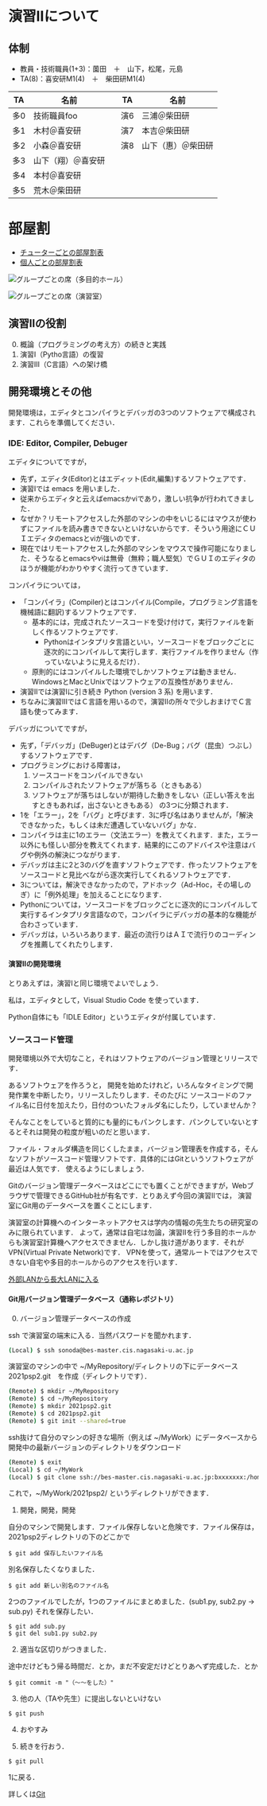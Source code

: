 # 演習Ⅱについて

## 体制

- 教員・技術職員(1+3)：薗田　＋　山下，松尾，元島
- TA(8)：喜安研M1(4)　＋　柴田研M1(4)

|TA|名前||TA|名前|
|---|---|---|---|---|
|多0|技術職員foo||演6|三浦＠柴田研|
|多1|木村＠喜安研||演7|本吉＠柴田研|
|多2|小森＠喜安研||演8|山下（惠）＠柴田研|
|多3|山下（翔）＠喜安研||||
|多4|本村＠喜安研||||
|多5|荒木＠柴田研||||

# 部屋割

- [チューターごとの部屋割表](/lodgings.pdf)
- [個人ごとの部屋割表](/lodgings_detail.pdf)

![グループごとの席（多目的ホール）](/lodging_GroupSeets_TamokutekiHall.drawio.png)

![グループごとの席（演習室）](lodging_GroupSeets_EnshuShitsu.drawio.png)
## 演習Ⅱの役割

0. 概論（プログラミングの考え方）の続きと実践
1. 演習Ⅰ（Pytho言語）の復習
2. 演習Ⅲ（C言語）への架け橋

## 開発環境とその他

開発環境は，エディタとコンパイラとデバッガの3つのソフトウェアで構成されます．これらを準備してください．

### IDE: Editor, Compiler, Debuger

エディタについてですが，
- 先ず，エディタ(Editor)とはエディット(Edit,編集)するソフトウェアです．
- 演習Ⅰでは emacs を用いました．
- 従来からエディタと云えばemacsかviであり，激しい抗争が行われてきました．
- なぜか？リモートアクセスした外部のマシンの中をいじるにはマウスが使わずにファイルを読み書きできないといけないからです．そういう用途にＣＵＩエディタのemacsとviが強いのです．
- 現在ではリモートアクセスした外部のマシンをマウスで操作可能になりました．そうなるとemacsやviは無骨（無粋；職人堅気）でＧＵＩのエディタのほうが機能がわかりやすく流行ってきています．

コンパイラについては，
- 「コンパイラ」(Compiler)とはコンパイル(Compile，プログラミング言語を機械語に翻訳)するソフトウェアです．
  - 基本的には，完成されたソースコードを受け付けて，実行ファイルを新しく作るソフトウェアです．
    - Pythonはインタプリタ言語といい，ソースコードをブロックごとに逐次的にコンパイルして実行します．実行ファイルを作りません（作っていないように見えるだけ）．
  - 原則的にはコンパイルした環境でしかソフトウェアは動きません．WindowsとMacとUnixではソフトウェアの互換性がありません．
- 演習Ⅱでは演習Ⅰに引き続き Python (version 3 系) を用います．
- ちなみに演習ⅢではＣ言語を用いるので，演習Ⅱの所々で少しおまけでＣ言語も使ってみます．

デバッガについてですが，
- 先ず，「デバッガ」(DeBuger)とはデバグ（De-Bug；バグ（昆虫）つぶし）するソフトウェアです．
- プログラミングにおける障害は，
  1. ソースコードをコンパイルできない
  2. コンパイルされたソフトウェアが落ちる（ときもある）
  3. ソフトウェアが落ちはしないが期待した動きをしない（正しい答えを出すときもあれば，出さないときもある）
  の3つに分類されます．
- 1を「エラー」，2を「バグ」と呼びます．3に呼び名はありませんが，「解決できなかった，もしくは未だ遭遇していないバグ」かな．
- コンパイラは主に1のエラー（文法エラー）を教えてくれます．また，エラー以外にも怪しい部分を教えてくれます．結果的にこのアドバイスや注意はバグや例外の解決につながります．
- デバッガは主に2と3のバグを直すソフトウェアです．作ったソフトウェアをソースコードと見比べながら逐次実行してくれるソフトウェアです．
- 3については，解決できなかったので，アドホック（Ad-Hoc，その場しのぎ）に「例外処理」を加えることになります．
- Pythonについては，ソースコードをブロックごとに逐次的にコンパイルして実行するインタプリタ言語なので，コンパイラにデバッガの基本的な機能が合わさっています．
- デバッガは，いろいろあります．最近の流行りはＡＩで流行りのコーディングを推薦してくれたりします．

#### 演習Ⅱの開発環境

とりあえずは，演習Ⅰと同じ環境でよいでしょう．

私は，エディタとして，Visual Studio Code を使っています．

Python自体にも「IDLE Editor」というエディタが付属しています．

### ソースコード管理

開発環境以外で大切なこと，それはソフトウェアのバージョン管理とリリースです．

あるソフトウェアを作ろうと， 開発を始めたけれど，いろんなタイミングで開発作業を中断したり，リリースしたりします．そのたびに
ソースコードのファイル名に日付を加えたり，日付のついたフォルダ名にしたり，していませんか？

そんなことをしていると質的にも量的にもパンクします．パンクしていないとするとそれは開発の粒度が粗いのだと思います．

ファイル・フォルダ構造を同じくしたまま，バージョン管理表を作成する，そんなソフトがソースコード管理ソフトです．具体的にはGitというソフトウェアが最近は人気です．
使えるようにしましょう．

Gitのバージョン管理データベースはどこにでも置くことができますが，Webブラウザで管理できるGitHub社が有名です．とりあえず今回の演習Ⅱでは，
演習室にGit用のデータベースを置くことにします．

演習室の計算機へのインターネットアクセスは学内の情報の先生たちの研究室のみに限られています．
よって，通常は自宅は勿論，演習Ⅱを行う多目的ホールからも演習室計算機へアクセスできません．しかし抜け道があります．それがVPN(Virtual Private Network)です．
VPNを使って，通常ルートではアクセスできない自宅や多目的ホールからのアクセスを行います．

[外部LANから長大LANに入る](/References/VPN/readme.md)  

#### Git用バージョン管理データベース（通称レポジトリ）

0. バージョン管理データベースの作成

ssh で演習室の端末に入る．当然パスワードを聞かれます．

```sh
(Local) $ ssh sonoda@bes-master.cis.nagasaki-u.ac.jp
```

演習室のマシンの中で ~/MyRepository/ディレクトリの下にデータベース 2021psp2.git　を作成（ディレクトリです）．

```sh
(Remote) $ mkdir ~/MyRepository
(Remote) $ cd ~/MyRepository
(Remote) $ mkdir 2021psp2.git
(Remote) $ cd 2021psp2.git
(Remote) $ git init --shared=true
```

ssh抜けて自分のマシンの好きな場所（例えば ~/MyWork）にデータベースから開発中の最新バージョンのディレクトリをダウンロード

```sh
(Remote) $ exit
(Local) $ cd ~/MyWork
(Local) $ git clone ssh://bes-master.cis.nagasaki-u.ac.jp:bxxxxxxx:/home/mother/bxxxxxxxxx/MyRepository/2021psp2.git
```

これで，~/MyWork/2021psp2/ というディレクトリができます．

1. 開発，開発，開発

自分のマシンで開発します．ファイル保存しないと危険です．ファイル保存は，2021psp2ディレクトリの下のどこかで

```
$ git add 保存したいファイル名
```

別名保存したくなりました．

```
$ git add 新しい別名のファイル名
```

2つのファイルでしたが，1つのファイルにまとめました．(sub1.py, sub2.py -> sub.py)
それを保存したい．

```
$ git add sub.py
$ git del sub1.py sub2.py
```

2. 適当な区切りがつきました．

途中だけどもう帰る時間だ．とか，まだ不安定だけどとりあへず完成した．とか

```
$ git commit -m "（～～をした）"
```

3. 他の人（TAや先生）に提出しないといけない

```
$ git push
```

4. おやすみ

5. 続きを行おう．

```
$ git pull
```
1に戻る．

詳しくは[Git](/References/Git.md)


